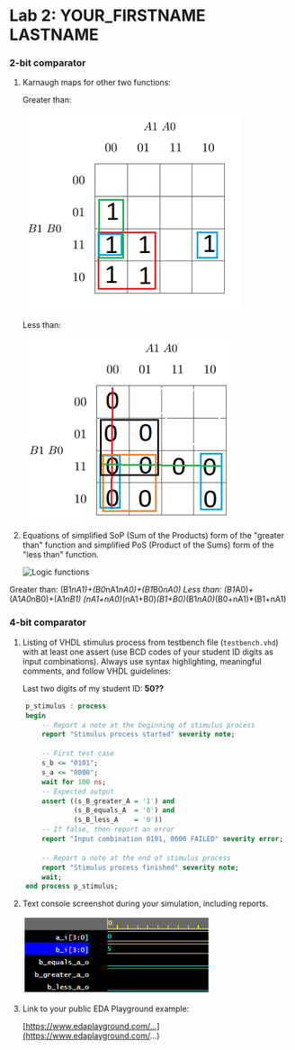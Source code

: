 # Lab 2: YOUR_FIRSTNAME LASTNAME

### 2-bit comparator

1. Karnaugh maps for other two functions:

   Greater than:

   ![K-maps](images/k_map_Bgreater.png)

   Less than:

   ![K-maps](images/k_map_Blesser.png)

2. Equations of simplified SoP (Sum of the Products) form of the "greater than" function and simplified PoS (Product of the Sums) form of the "less than" function.

   ![Logic functions](images/comparator_min.png)

Greater than: (B1*nA1)+(B0*nA1*nA0)+(B1*B0*nA0)
Less than:  (B1*A0)+(A1*A0*nB0)+(A1*nB1)
	(nA1+nA0)*(nA1+B0)*(B1+B0)*(B1*nA0)*(B0+nA1)*(B1+nA1)

### 4-bit comparator

1. Listing of VHDL stimulus process from testbench file (`testbench.vhd`) with at least one assert (use BCD codes of your student ID digits as input combinations). Always use syntax highlighting, meaningful comments, and follow VHDL guidelines:

   Last two digits of my student ID: **50??**

```vhdl
    p_stimulus : process
    begin
        -- Report a note at the beginning of stimulus process
        report "Stimulus process started" severity note;

        -- First test case
        s_b <= "0101";
        s_a <= "0000";
        wait for 100 ns;
        -- Expected output
        assert ((s_B_greater_A = '1') and
                (s_B_equals_A  = '0') and
                (s_B_less_A    = '0'))
        -- If false, then report an error
        report "Input combination 0101, 0000 FAILED" severity error;

        -- Report a note at the end of stimulus process
        report "Stimulus process finished" severity note;
        wait;
    end process p_stimulus;
```

2. Text console screenshot during your simulation, including reports.

   ![your figure](images/myfigure.png)

3. Link to your public EDA Playground example:

   [https://www.edaplayground.com/...](https://www.edaplayground.com/...)
